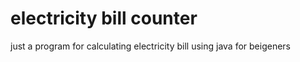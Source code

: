 # electricity bill counter
just a program for calculating electricity bill using java for beigeners
